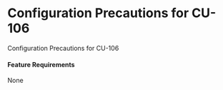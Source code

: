 Configuration Precautions for CU-106
====================================

Configuration Precautions for CU-106

#### Feature Requirements

None